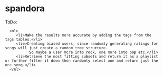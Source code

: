 # spandora

ToDo:

      <ol>
         <li>Make the results more accurate by adding the tags from the tags tables.</li>
         <lie>Creating biased users, since randomly generating ratings for songs will just create a random tree structure.
               So maybe a user more into rock, one more into pop etc.</li>
         <li>Retrieve the most fitting subsets and return it as a playlist or further filter it down then randomly select one and return just the one song.</li>
      </ul>

